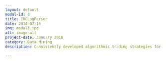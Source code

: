 ```yaml
---
layout: default
modal-id: 3
title: IRCLogParser
date: 2014-07-16
img: modal3.jpg
alt: image-alt
project-date: January 2018
category: Data Mining
description: Consistently developed algorithmic trading strategies for trading using statistical modelling based on a company’s annual report and P&L statement for stock markets in the USA, Europe, and Asia. Built around 670 such alphas in total presently in use in portfolios consisting of the top 500 (by liquidity) US companies

---
```

